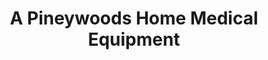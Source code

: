 ---
title: "A Pineywoods Home Medical Equipment"
url: /lufkin/a-pineywoods-home-medical-equipment/
shop: Sanitätshaus
---